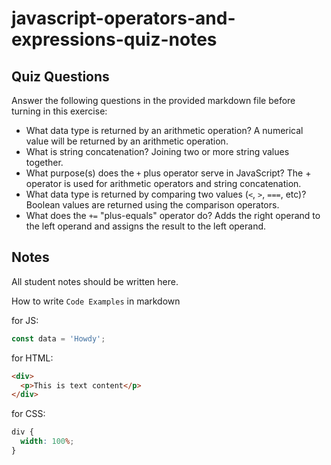 # javascript-operators-and-expressions-quiz-notes

## Quiz Questions

Answer the following questions in the provided markdown file before turning in this exercise:

- What data type is returned by an arithmetic operation?
  A numerical value will be returned by an arithmetic operation.
- What is string concatenation?
  Joining two or more string values together.
- What purpose(s) does the `+` plus operator serve in JavaScript?
  The + operator is used for arithmetic operators and string concatenation.
- What data type is returned by comparing two values (`<`, `>`, `===`, etc)?
  Boolean values are returned using the comparison operators.
- What does the `+=` "plus-equals" operator do?
  Adds the right operand to the left operand and assigns the result to the left operand.

## Notes

All student notes should be written here.

How to write `Code Examples` in markdown

for JS:

```javascript
const data = 'Howdy';
```

for HTML:

```html
<div>
  <p>This is text content</p>
</div>
```

for CSS:

```css
div {
  width: 100%;
}
```
